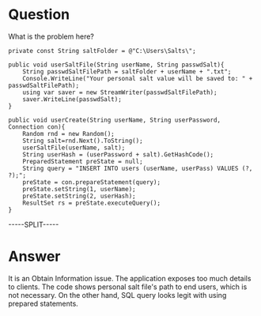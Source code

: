 # Question
 
What is the problem here?
 
```
private const String saltFolder = @"C:\Users\Salts\";

public void userSaltFile(String userName, String passwdSalt){
    String passwdSaltFilePath = saltFolder + userName + ".txt";
    Console.WriteLine("Your personal salt value will be saved to: " + passwdSaltFilePath);
    using var saver = new StreamWriter(passwdSaltFilePath);
    saver.WriteLine(passwdSalt);
}

public void userCreate(String userName, String userPassword, Connection con){        
    Random rnd = new Random();
    String salt=rnd.Next().ToString();
    userSaltFile(userName, salt);
    String userHash = (userPassword + salt).GetHashCode();
    PreparedStatement preState = null;
    String query = "INSERT INTO users (userName, userPass) VALUES (?, ?);";
    preState = con.prepareStatement(query);
    preState.setString(1, userName);
    preState.setString(2, userHash);
    ResultSet rs = preState.executeQuery();
}
```
 
-----SPLIT-----
 
# Answer

It is an Obtain Information issue. The application exposes too much details to clients. The code shows personal salt file's path to end users, which is not necessary. On the other hand, SQL query looks legit with using prepared statements.

